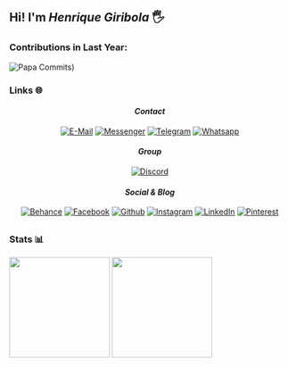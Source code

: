 ## Hi! I'm **_Henrique Giribola_** 🖐️

### Contributions in Last Year:

<div display="flex">

  ![Papa Commits](https://github.com/HGiribola/HGiribola/edit/output/github-contribution-grid-snake.svg))
</div>

### Links 🌐

<div align="center">
  
  #### _Contact_
  [![E-Mail](https://img.shields.io/badge/Gmail-D14836?style=for-the-badge&logo=gmail&logoColor=white)](henrique.giribola@gmail.com)
  [![Messenger](https://img.shields.io/badge/Messenger-00B2FF?style=for-the-badge&logo=messenger&logoColor=white)](http://m.me/rick.giribola)
  [![Telegram](https://img.shields.io/badge/Telegram-2CA5E0?style=for-the-badge&logo=telegram&logoColor=white)](http://t.me/henriquegiribola)
  [![Whatsapp](https://img.shields.io/badge/WhatsApp-25D366?style=for-the-badge&logo=whatsapp&logoColor=white)](https://wa.me/5511948003062)
</div>

<div align="center">

  #### _Group_
  [![Discord](https://img.shields.io/badge/Discord-7289DA?style=for-the-badge&logo=discord&logoColor=white)](https://discord.gg/P9Uq4hdzYZ)
</div>

<div align="center">

  #### _Social & Blog_
  [![Behance](https://img.shields.io/badge/-Behance-blue?style=for-the-badge&logo=behance&logoColor=white)](https://www.behance.net/henriqugiribol1)
  [![Facebook](https://img.shields.io/badge/Facebook-1877F2?style=for-the-badge&logo=facebook&logoColor=white)](https://www.facebook.com/rick.giribola/)
  [![Github](https://img.shields.io/badge/GitHub-100000?style=for-the-badge&logo=github&logoColor=white)](https://github.com/HGiribola)
  [![Instagram](https://img.shields.io/badge/Instagram-E4405F?style=for-the-badge&logo=instagram&logoColor=white)](https://www.instagram.com/giribolahenrique/)
  [![LinkedIn](https://img.shields.io/badge/LinkedIn-0077B5?style=for-the-badge&logo=linkedin&logoColor=white)](https://www.linkedin.com/in/henrique-giribola/)
  [![Pinterest](https://aleen42.github.io/badges/src/pinterest.svg)](https://pin.it/5tfyOpp)
</div>


##


### Stats 📊
<div display="flex">
  <img height="180em" src="https://github-readme-stats.vercel.app/api/top-langs/?username=HGiribola&layout=compact&theme=dark&card_width=400&border_radius=12"/>
  <img height="180em" src="https://github-readme-stats.vercel.app/api?username=HGiribola&show_icons=true&theme=dark&card_width=400&border_radius=12"/>
</div>
